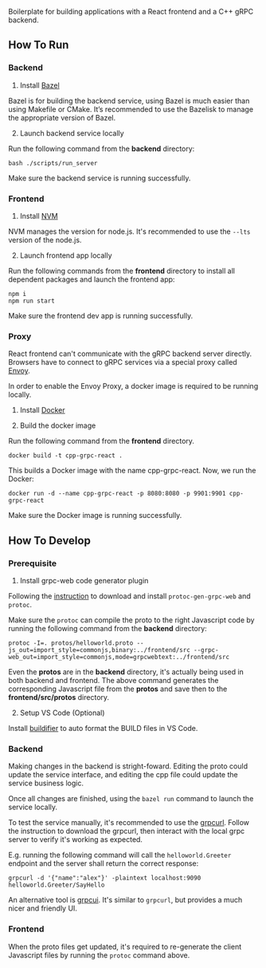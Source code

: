Boilerplate for building applications with a React frontend and a C++ gRPC backend.

## How To Run

### Backend

1. Install [Bazel](https://bazel.build/install)

Bazel is for building the backend service, using Bazel is much easier than using Makefile or CMake. It’s recommended to use the Bazelisk to manage the appropriate version of Bazel.

2. Launch backend service locally

Run the following command from the **backend** directory:

```
bash ./scripts/run_server
```

Make sure the backend service is running successfully.

### Frontend

1. Install [NVM](https://github.com/nvm-sh/nvm#installing-and-updating)

NVM manages the version for node.js. It's recommended to use the `--lts` version of the node.js.

2. Launch frontend app locally

Run the following commands from the **frontend** directory to install all dependent packages and launch the frontend app:

```
npm i
npm run start
```

Make sure the frontend dev app is running successfully.

### Proxy

React frontend can't communicate with the gRPC backend server directly. Browsers have to connect to gRPC services via a special proxy called [Envoy](https://github.com/envoyproxy/envoy).

In order to enable the Envoy Proxy, a docker image is required to be running locally.

1. Install [Docker](https://docs.docker.com/get-docker/)

2. Build the docker image

Run the following command from the **frontend** directory.

```
docker build -t cpp-grpc-react .
```

This builds a Docker image with the name cpp-grpc-react. Now, we run the Docker:

```
docker run -d --name cpp-grpc-react -p 8080:8080 -p 9901:9901 cpp-grpc-react
```

Make sure the Docker image is running successfully.

## How To Develop

### Prerequisite

1. Install grpc-web code generator plugin

Following the [instruction](https://github.com/grpc/grpc-web#code-generator-plugin) to download and install `protoc-gen-grpc-web` and `protoc`.

Make sure the `protoc` can compile the proto to the right Javascript code by running the following command from the **backend** directory:

```
protoc -I=. protos/helloworld.proto --js_out=import_style=commonjs,binary:../frontend/src --grpc-web_out=import_style=commonjs,mode=grpcwebtext:../frontend/src
```

Even the **protos** are in the **backend** directory, it's actually being used in both backend and frontend. The above command generates the corresponding Javascript file from the **protos** and save then to the **frontend/src/protos** directory.

2. Setup VS Code (Optional)

Install [buildifier](https://github.com/bazelbuild/buildtools/releases) to auto format the BUILD files in VS Code.

### Backend

Making changes in the backend is stright-foward. Editing the proto could update the service interface, and editing the cpp file could update the service business logic.

Once all changes are finished, using the `bazel run` command to launch the service locally.

To test the service manually, it's recommended to use the [grpcurl](https://github.com/fullstorydev/grpcurl). Follow the instruction to download the grpcurl, then interact with the local grpc server to verify it's working as expected.

E.g. running the following command will call the `helloworld.Greeter` endpoint and the server shall return the correct response:

```
grpcurl -d '{"name":"alex"}' -plaintext localhost:9090 helloworld.Greeter/SayHello
```

An alternative tool is [grpcui](https://github.com/fullstorydev/grpcui). It's similar to `grpcurl`, but provides a much nicer and friendly UI.

### Frontend

When the proto files get updated, it's required to re-generate the client Javascript files by running the `protoc` command above.
